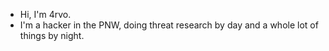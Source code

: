 - Hi, I'm 4rvo.
- I'm a hacker in the PNW, doing threat research by day and a whole lot of things by night.
  
